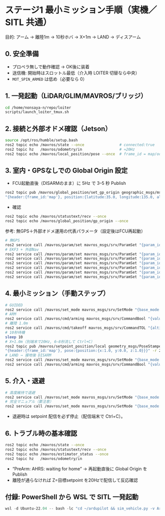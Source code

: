 # ステージ1 最小ミッション手順（実機／SITL 共通）

目的: アーム → 離陸1m → 10秒ホバ → X+1m → LAND → ディスアーム

## 0. 安全準備
- プロペラ無しで動作確認 → OK後に装着
- 送信機: 開始時はスロットル最低（介入時 LOITER 切替なら中央）
- `MOT_SPIN_ARMED` は低め（必要なら 0）

## 1. 一発起動（LiDAR/GLIM/MAVROS/ブリッジ）
```bash
cd /home/nonsaya-n/repo/loiter
scripts/launch_loiter_tmux.sh
```

## 2. 接続と外部オドメ確認（Jetson）
```bash
source /opt/ros/humble/setup.bash
ros2 topic echo /mavros/state --once                # connected:true
ros2 topic hz   /mavros/odometry/in                 # ≈20Hz
ros2 topic echo /mavros/local_position/pose --once  # frame_id = map/odom を把握
```

## 3. 室内・GPSなしでの Global Origin 設定
- FCU起動直後（DISARMのまま）に 5Hz で 3–5 秒 Publish
```bash
ros2 topic pub /mavros/global_position/set_gp_origin geographic_msgs/msg/GeoPointStamped \
"{header:{frame_id:'map'}, position:{latitude:35.0, longitude:135.0, altitude:0.0}}" -r 5
```
- 確認
```bash
ros2 topic echo /mavros/statustext/recv --once
ros2 topic echo /mavros/global_position/gp_origin --once
```

参考: 無GPS＋外部オドメ運用の代表パラメータ（設定後はFCU再起動）
```bash
# 無GPS
ros2 service call /mavros/param/set mavros_msgs/srv/ParamSet "{param_id: 'GPS_TYPE', value: {integer: 0}}"
# EKF3 + 外部Nav
ros2 service call /mavros/param/set mavros_msgs/srv/ParamSet "{param_id: 'AHRS_EKF_TYPE', value: {integer: 3}}"
ros2 service call /mavros/param/set mavros_msgs/srv/ParamSet "{param_id: 'EK3_SRC1_POSXY', value: {integer: 6}}"
ros2 service call /mavros/param/set mavros_msgs/srv/ParamSet "{param_id: 'EK3_SRC1_VELXY', value: {integer: 6}}"
ros2 service call /mavros/param/set mavros_msgs/srv/ParamSet "{param_id: 'EK3_SRC1_YAW',  value: {integer: 6}}"
ros2 service call /mavros/param/set mavros_msgs/srv/ParamSet "{param_id: 'EK3_SRC1_POSZ', value: {integer: 1}}"  # Baro
ros2 service call /mavros/param/set mavros_msgs/srv/ParamSet "{param_id: 'EK3_SRC1_VELZ', value: {integer: 6}}"
```

## 4. 最小ミッション（手動ステップ）
```bash
# GUIDED
ros2 service call /mavros/set_mode mavros_msgs/srv/SetMode "{base_mode: 0, custom_mode: 'GUIDED'}"
# ARM
ros2 service call /mavros/cmd/arming mavros_msgs/srv/CommandBool "{value: true}"
# 離陸 1.0m
ros2 service call /mavros/cmd/takeoff mavros_msgs/srv/CommandTOL "{altitude: 1.0, min_pitch: 0.0, yaw: 0.0, latitude: 0.0, longitude: 0.0}"
# 10秒待機
sleep 10
# X+1.0m（別端末で20Hz, 6–8秒流して Ctrl+C）
ros2 topic pub /mavros/setpoint_position/local geometry_msgs/PoseStamped \
"{header:{frame_id:'map'}, pose:{position:{x:1.0, y:0.0, z:1.0}}}" -r 20
# LAND → 接地後 DISARM
ros2 service call /mavros/set_mode mavros_msgs/srv/SetMode "{base_mode: 0, custom_mode: 'LAND'}"
ros2 service call /mavros/cmd/arming mavros_msgs/srv/CommandBool "{value: false}"
```

## 5. 介入・退避
```bash
# 高度維持で退避
ros2 service call /mavros/set_mode mavros_msgs/srv/SetMode "{base_mode: 0, custom_mode: 'LOITER'}"
# 完全マニュアル（要注意）
ros2 service call /mavros/set_mode mavros_msgs/srv/SetMode "{base_mode: 0, custom_mode: 'STABILIZE'}"
```
- 退避時は setpoint 配信を必ず停止（配信端末で Ctrl+C）。

## 6. トラブル時の基本確認
```bash
ros2 topic echo /mavros/state --once
ros2 topic echo /mavros/statustext/recv --once
ros2 topic echo /mavros/estimator_status --once
ros2 topic hz   /mavros/odometry/in
```
- “PreArm: AHRS: waiting for home” → 再起動直後に Global Origin を Publish
- 離陸が通らなければ Z=目標setpoint を20Hzで配信して反応確認

## 付録: PowerShell から WSL で SITL 一発起動
```powershell
wsl -d Ubuntu-22.04 -- bash -lc "cd ~/ardupilot && sim_vehicle.py -v ArduCopter --out 192.168.0.98:14550"
```
